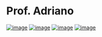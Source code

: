 # Prof. Adriano

[![image](https://img.shields.io/badge/Instagram-E4405F?style=for-the-badge&logo=instagram&logoColor=white)](https://www.instagram.com/adrianoantunesp/) [![image](https://img.shields.io/badge/Facebook-1877F2?style=for-the-badge&logo=facebook&logoColor=white)](https://www.facebook.com/adrianoantunesp/) [![image](https://img.shields.io/badge/YouTube-FF0000?style=for-the-badge&logo=youtube&logoColor=white)](https://www.youtube.com/@estruturasdedadosi9960) [![image](https://img.shields.io/badge/LinkedIn-0077B5?style=for-the-badge&logo=linkedin&logoColor=white)](https://www.linkedin.com/in/adrianoantunesp/)

